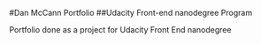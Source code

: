 #Dan McCann Portfolio
##Udacity Front-end nanodegree Program

Portfolio done as a project for Udacity Front End nanodegree
